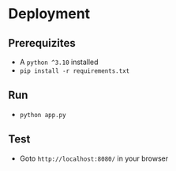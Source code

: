 # Deployment
## Prerequizites
- A `python ^3.10` installed
- `pip install -r requirements.txt`

## Run
- `python app.py`

## Test
- Goto `http://localhost:8080/` in your browser